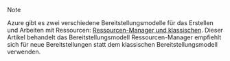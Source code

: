 > [!NOTE]
> Azure gibt es zwei verschiedene Bereitstellungsmodelle für das Erstellen und Arbeiten mit Ressourcen: [Ressourcen-Manager und klassischen](../articles/azure-resource-manager/resource-manager-deployment-model.md).  Dieser Artikel behandelt das Bereitstellungsmodell Ressourcen-Manager empfiehlt sich für neue Bereitstellungen statt dem klassischen Bereitstellungsmodell verwenden.
